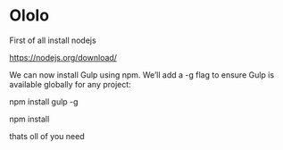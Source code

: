 Ololo
=====

First of all install nodejs

https://nodejs.org/download/

We can now install Gulp using npm. We’ll add a -g flag to ensure Gulp is available globally for any project:

npm install gulp -g

npm install

thats oll of you need